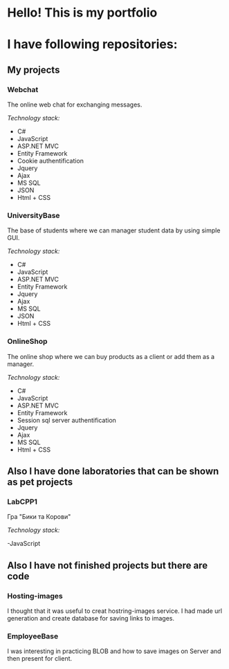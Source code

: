 # Hello! This is my portfolio

# I have following repositories:

## My projects
### Webchat 
The online web chat for exchanging messages.

*Technology stack:*
- C#
- JavaScript
- ASP.NET MVC 
- Entity Framework 
- Cookie authentification 
- Jquery 
- Ajax
- MS SQL
- JSON
- Html + CSS


### UniversityBase
The base of students where we can manager student data by using simple GUI. 

*Technology stack:*
- C#
- JavaScript
- ASP.NET MVC 
- Entity Framework 
- Jquery 
- Ajax
- MS SQL
- JSON
- Html + CSS 


### OnlineShop 
The online shop where we can buy products as a client or add them as a manager.

*Technology stack:*
- C#
- JavaScript
- ASP.NET MVC 
- Entity Framework 
- Session sql server authentification
- Jquery 
- Ajax
- MS SQL
- Html + CSS 


## Also I have done laboratories that can be shown as pet projects

### LabCPP1
Гра "Бики та Корови"

*Technology stack:*

-JavaScript


## Also I have not finished projects but there are code

### Hosting-images
I thought that it was useful to creat hostring-images service. I had made url generation and create database for saving links to images.

### EmployeeBase
I was interesting in practicing BLOB and how to save images on Server and then present for client.
